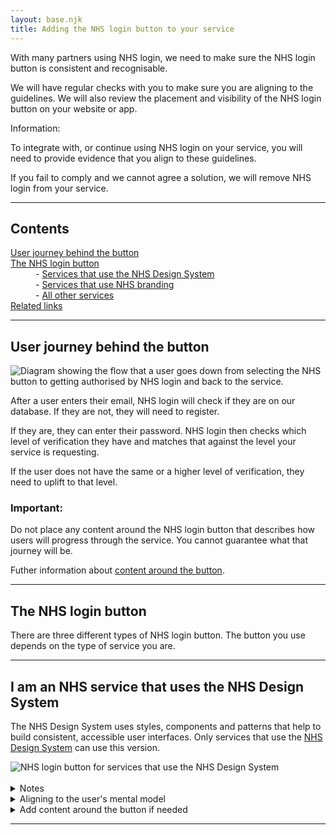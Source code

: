 ```yaml
---
layout: base.njk
title: Adding the NHS login button to your service
---
```


<p>With many partners using NHS login, we need to make sure the NHS login button is consistent and recognisable.</p>

<p>We will have regular checks with you to make sure you are aligning to the guidelines. We will also review the placement and visibility of the NHS login button on your website or app.</p>

<div class="nhsuk-inset-text">
  <span class="nhsuk-u-visually-hidden">Information: </span>
  <p>To integrate with, or continue using NHS login on your service, you will need to provide evidence that you align to these guidelines.</p>
  <p>If you fail to comply and we cannot agree a solution, we will remove NHS login from your service.</p>
</div>


 
---

<h2>Contents</h2>
<dl>
<dt><a href="/nhslogin/guidance#journey">User journey behind the button</a></dt>
<dt><a href="/nhslogin/guidance#NHS-login-buttons">The NHS login button</a></dt>
<dd>- <a href="/nhslogin/guidance#NHS-DS">Services that use the NHS Design System</a></dd>
<dd>- <a href="/nhslogin/guidance#NHS">Services that use NHS branding</a></dd>
<dd>- <a href="/nhslogin/guidance#other">All other services</a></dd>
<dt><a href="/nhslogin/guidance#related-links">Related links</a></dt>

<hr>

<h2 id="journey">User journey behind the button</h2>

  <img class="nhsuk-image__img" src="https://github.com/nhsconnect/nhslogin/raw/main/src/images/diagram-behind-button.png" alt="Diagram showing the flow that a user goes down from selecting the NHS button to getting authorised by NHS login and back to the service.">
<!--   <figcaption class="nhsuk-image__caption">
    It can affect large areas of the body or limbs.
  </figcaption> -->
<br>
<p>After a user enters their email, NHS login will check if they are on our database. If they are not, they will need to register.</p>

<p>If they are, they can enter their password. NHS login then checks which level of verification they have and matches that against the level your service is requesting.</p>

<p>If the user does not have the same or a higher level of verification, they need to uplift to that level.</p>


<div class="nhsuk-warning-callout">
  <h3 class="nhsuk-warning-callout__label">
    Important<span class="nhsuk-u-visually-hidden">:</span>
  </h3>
  <p>Do not place any content around the NHS login button that describes how users will progress through the service. You cannot guarantee what that journey will be.</p>
  <p>Futher information about <a href="/nhslogin/guidance#content-around-button">content around the button</a>.</p>
</div>


---

<h2 id="NHS-login-buttons">The NHS login button</h2>

<p>There are three different types of NHS login button. The button you use depends on the type of service you are.</p>

---

  <div class="nhsuk-grid-row">
  <div class="nhsuk-grid-column-one-half">
  <h2 id="button-placement">I am an NHS service that uses the NHS Design System</h2>
  <p>The NHS Design System uses styles, components and patterns that help to build consistent, accessible user interfaces. Only services that use the <a href="https://service-manual.nhs.uk/design-system">NHS Design System</a> can use this version.</p>
  </div>
  <div class="nhsuk-grid-column-one-half">
  <img class="nhsuk-image__img" src="https://github.com/nhsconnect/nhslogin/raw/main/src/images/Guidance-example-button-NHSDS.png" alt="NHS login button for services that use the NHS Design System">
  </div>
  </div>

  <br>

<details class="nhsuk-details nhsuk-expander">
  <summary class="nhsuk-details__summary">
    <span class="nhsuk-details__summary-text">
      Notes
    </span>
  </summary>
  <div class="nhsuk-details__text">
   <ul class="nhsuk-inside-box-text" style="max-width:none;">
<li>This version of the NHS login button has minimal use of the term "NHS login". Instead, we would suggest using 'Continue' as the call to action.</li>
  <li>To align with the <a href="https://www.england.nhs.uk/nhsidentity/identity-guidelines/">NHS Identity Guidelines</a>, there should only be one NHS logo on a screen at once. Do not repeat the logo on the NHS login button.</li>
  <li>To keep the NHS login brand clear, the button should be <a href="https://digital.nhs.uk/about-nhs-digital/corporate-information-and-documents/nhs-digital-style-guidelines/how-we-look/colour-palette">NHS bright blue</a>.</li>
  <li>When the NHS login button is on a background that is darker than 50% grey, you should use the light version of the button for legibility. Do not change the colour of the button to anything other than the original and light version.</li>
  <li>We are working with the NHS Design System to create a button that can be a reusable component within the Design System.</li>
  </ul>
</details>

<details class="nhsuk-details nhsuk-expander">
  <summary class="nhsuk-details__summary">
    <span class="nhsuk-details__summary-text">
      Aligning to the user's mental model
    </span>
  </summary>
  <div class="nhsuk-details__text nhsuk-grid-row">
  <div class="nhsuk-grid-column-one-half">
   <ul class="nhsuk-inside-box-text" style="max-width:none;">
NHS login has over 40million users and so it is very likely that your users will already have an NHS login account. The easiest route for the user to sign up or log in to your service would be to use their NHS login details.<br><br>
If you have any other native or third-party log in or register options, the NHS login button must appear as the first option, and always be as clear and visible as other options.<br><br>
Ideally you should use linked text but if a button is necessary, the secondary button must be used.<br><br>
If you have a <b>clear user need</b> why this isn't possible, you will need to provide proof of this. We will then review and decide if we can support this.
  </ul>
  </div>
  <div class="nhsuk-grid-column-one-half">
    <img class="nhsuk-image__img" src="https://github.com/nhsconnect/nhslogin/raw/main/src/images/Guidance-example-options-NHSDS.png" alt="Example of NHS login button alongside other log in or register options">
</div>
</details>

<details class="nhsuk-details nhsuk-expander">
  <summary class="nhsuk-details__summary">
    <span class="nhsuk-details__summary-text">
      Add content around the button if needed
    </span>
  </summary>
  <div class="nhsuk-details__text">
   <ul class="nhsuk-inside-box-text" style="max-width:none;">
Sometimes it may be necessary to add content around the NHS login button to reassure a user what happens when they select it.<br><br>
Suggested content:
<div class="nhsuk-inset-text">
  <span class="nhsuk-u-visually-hidden">Suggested content: </span>
NHS login allows you to access your health and care websites and apps with one set of login details.<br><br>
We will check if you have an NHS login. If not, you can set one up.
</div>
  </ul>
</details>

---


<!-- 
<div id="NHS-DS">
<details class="nhsuk-details nhsuk-expander">
  <summary class="nhsuk-details__summary">
    <span class="nhsuk-details__summary-text">
      I am an NHS service that uses the NHS Design System
    </span>
  </summary>
  <div class="nhsuk-details__text">
  <div class="nhsuk-grid-column-three-quarters">
      <p>The NHS Design System uses styles, components and patterns that help to build consisten, accessible user interfaces. Only services that use the <a href="https://service-manual.nhs.uk/design-system">NHS Design System</a> can use this version.</p>
      </div>
          <div class="nhsuk-grid-column-one-quarter">
      <img class="nhsuk-image__img" src="https://github.com/nhsconnect/nhslogin/raw/main/src/images/Guidance-example-button-NHS.png" alt="NHS login button for services that use the NHS Design System">
  </div>
  <div class="nhsuk-grid-row">
    <div class="nhsuk-grid-column-full nhsuk-inside-box-text">
      <hr class="divider-thick">
        <ul class="nhsuk-inside-box-text" style="max-width:none;">
        <li>This version of the NHS login button has minimal use of the term "NHS login". Instead, we would suggest using 'Continue' as the call to action.</li>
        <li>To align with the <a href="https://www.england.nhs.uk/nhsidentity/identity-guidelines/">NHS Identity Guidelines</a>, there should only be one NHS logo on a screen at once. Do not repeat the logo on the NHS login button.</li>
        <li>To keep the NHS login brand clear, the button should be <a href="https://digital.nhs.uk/about-nhs-digital/corporate-information-and-documents/nhs-digital-style-guidelines/how-we-look/colour-palette">NHS bright blue</a>.</li>
        <li>When the NHS login button is on a background that is darker than 50% grey, you should use the light version of the button for legibility. Do not change the colour of the button to anything other than the original and light version.</li>
        <li>We are working with the NHS Design System to create a button that can be a reusable component within the Design System.</li>
        </ul>
      <hr class="divider-thick">
      <details class="nhsuk-details">
        <summary class="nhsuk-details__summary">
          <span class="nhsuk-details__summary-text-small">View JavaScript for this button</span>
        </summary>
        <div class="nhsuk-details__text">
          <pre style="
            background-color: white;
            padding: 30px;
            overflow:auto;
            font-size:12px
            ">
            <code>
  .nhslogin-button {
  background-color: darken($color_nhsuk-blue, 1%);
  box-shadow: 0 $button-shadow-size 0 darken($color_nhsuk-blue, 20%); // s0
  &:hover {
  background-color: darken($color_nhsuk-blue, 12%);
  cursor: default;
  }
  &:focus {
  outline: none;
  background-color: darken($color_nhsuk-blue, 12%);
  }
  &:active {
  box-shadow: 0 $button-shadow-size 0 darken($color_nhsuk-blue, 12%); // s0
  top: 0;
  }
  }   
            </code>
          </pre>
        </div>
      </details>
      <a href="#download">Download the NHS login button package for services that use the NHS Design System</a>.<br><br>
      </div>
  </div>
  </div>
</details>
</div>

<div id="NHS">
<details class="nhsuk-details nhsuk-expander">
  <summary class="nhsuk-details__summary">
    <span class="nhsuk-details__summary-text">
      I am a service that uses the NHS logo
    </span>
  </summary>
    <div class="nhsuk-details__text">
        <div class="nhsuk-grid-column-two-thirds">
        <p>Use this version if you have the NHS logo <b>on the same screen</b> as the NHS login button. If it is not on the same screen you will need to use <a href="/nhslogin/guidance#others">the version for services that do not use NHS logo</a>.</p>
        <p>Examples of services of this would be</p>
        <ul>
        <li>Hey Pharmacist</li>
        </ul>
      </div>
      <div class="nhsuk-grid-column-one-third">
      <img class="nhsuk-image__img" src="https://github.com/nhsconnect/nhslogin/raw/main/src/images/Guidance-example-button-other.png" alt="NHS login button for services that use NHS branding">
      </div>
      <div class="nhsuk-grid-row">
        <div class="nhsuk-grid-column-full nhsuk-inside-box-text">
          <hr class="divider-thick">
            <ul class="nhsuk-inside-box-text" style="max-width:none;">
            <li>To align with the <a href="https://www.england.nhs.uk/nhsidentity/identity-guidelines/">NHS Identity Guidelines</a>, there should only be one NHS logo on a screen at once. Do not repeat the logo on the NHS login button.</li>
            <li>The call to action on this button should always be Continue to NHS login.</li>
            <li>To keep the NHS login brand clear, the button should be <a href="https://digital.nhs.uk/about-nhs-digital/corporate-information-and-documents/nhs-digital-style-guidelines/how-we-look/colour-palette">NHS bright blue</a>.</li>
            <li>When the NHS login button is on a background that is darker than 50% grey, you should use the light version of the button for legibility. Do not change the colour of the button to anything other than the original and light version.</li>
          <hr class="divider-thick">
            <details class="nhsuk-details">
              <summary class="nhsuk-details__summary">
                <span class="nhsuk-details__summary-text-small">View JavaScript for this button</span>
              </summary>
              <div class="nhsuk-details__text">
                <pre style="
                      background-color: white;
                      padding: 30px;
                      overflow:auto;
                      font-size:12px
                      ">
                  <code>
.nhslogin-button {
  background-color: darken($color_nhsuk-blue, 1%);
  box-shadow: 0 $button-shadow-size 0 darken($color_nhsuk-blue, 20%); // s0
  &:hover {
    background-color: darken($color_nhsuk-blue, 12%);
    cursor: default;
  }
  &:focus {
    outline: none;
    background-color: darken($color_nhsuk-blue, 12%);
  }
  &:active {
    box-shadow: 0 $button-shadow-size 0 darken($color_nhsuk-blue, 12%); // s0
    top: 0;
  }
}   
                  </code>
                </pre>
              </div>
            </details>
            <a href="#download">Download the NHS login button package for services that use NHS branding</a>.<br><br>
        </div>
      </div>
  </div>
</details>
</div>

<div id="other">
<details class="nhsuk-details nhsuk-expander">
  <summary class="nhsuk-details__summary">
    <span class="nhsuk-details__summary-text">
      I am a service that does not use the NHS logo
    </span>
  </summary>
  <div class="nhsuk-details__text">
    <div class="nhsuk-grid-column-one-half" id="others">
      <p>Use this version if you do not have NHS branding <b>on the same screen</b> as the NHS login button and you don't use the NHS Design System. This applies even if your service is part of the NHS.</p>
      </div>
      <div class="nhsuk-grid-column-one-half">
      <img class="nhsuk-image__img" src="https://github.com/nhsconnect/nhslogin/raw/main/src/images/Continue-to-NHS-login_standard.png" alt="NHS login button for services that do not use the NHS Design System or have NHS branding">
            <p>Update example to be button inside phone</p>
    </div>
        <div class="nhsuk-grid-row">
          <div class="nhsuk-grid-column-full nhsuk-inside-box-text">
            <hr class="divider-thick">
              <ul class="nhsuk-inside-box-text" style="max-width:none;">
                <li>To keep the NHS login brand recognisable to users, this button should have the NHS logo and use the call to acton "Continue to NHS login".</li>
                <li>To keep the NHS login brand clear, the button should be <a href="https://digital.nhs.uk/about-nhs-digital/corporate-information-and-documents/nhs-digital-style-guidelines/how-we-look/colour-palette">NHS bright blue</a>.</li>
                <li>When the NHS login button is on a background that is darker than 50% grey, you should use the light version of the button for legibility. Do not change the colour of the button to anything other than the original and light version.</li>
                <li>If you'd like to align the button to your service's own design system, you will need to provide proof of your design system. Bear in mind the difference between a design system and branding. We will then review this and decide if we can allow any of your requested changes to the NHS login button. You should not change anything on the button without our approval.</li>
                </ul>
                            <hr class="divider-thick">
                <details class="nhsuk-details">
                  <summary class="nhsuk-details__summary">
                    <span class="nhsuk-details__summary-text-small">View JavaScript for this button</span>
                  </summary>
                  <div class="nhsuk-details__text">
                    <pre style="
                      background-color: white;
                      padding: 30px;
                      overflow:auto;
                      font-size:12px
                      ">
                      <code>
.nhslogin-button {
  background-color: darken($color_nhsuk-blue, 1%);
  box-shadow: 0 $button-shadow-size 0 darken($color_nhsuk-blue, 20%); // s0
  &:hover {
    background-color: darken($color_nhsuk-blue, 12%);
    cursor: default;
  }
  &:focus {
    outline: none;
    background-color: darken($color_nhsuk-blue, 12%);
  }
  &:active {
    box-shadow: 0 $button-shadow-size 0 darken($color_nhsuk-blue, 12%); // s0
    top: 0;
  }
}   
                      </code>
                    </pre>
                  </div>
                </details>
                <a href="#download">Download the NHS login button package for all other services</a>.<br><br>
        </div>
        </div>
  </div>
</details>
</div>


---

<h2 id="button-placement">How to place the button on your service</h2>


<div class="nhsuk-grid-row">
<div class="nhsuk-grid-column-one-half">
<h3 id="forms">Avoid placing the button on the same screen as any other forms</h3>
The button directs users to the NHS login service that allows users to log in or register. Putting the NHS login button alongside any other entry fields confuses the users, and makes it not clear what their call to action is.<br><br>
<b>If there is a user need</b> to have a form on the same screen as the button, you should place NHS login at the top. You should then create a clear distinction between the NHS login button and your form.
</div>

<div class="nhsuk-grid-column-one-half">
    <img class="nhsuk-image__img" src="https://github.com/nhsconnect/nhslogin/raw/main/src/images/Guidance-example-forms.png" alt="Example showing forms on the same screen as NHS login button ">
</div>
</div>

<hr>

<div class="nhsuk-grid-row">
<div class="nhsuk-grid-column-one-half">
<h3 id="content">Add content around the button if needed</h3>
Sometimes it may be necessary to add content around the NHS login button to reassure a user what happens when they select it.<br><br>

<b>Suggested content:</b>

<div class="nhsuk-inset-text">
  <span class="nhsuk-u-visually-hidden">Suggested content: </span>
NHS login allows you to access your health and care websites and apps with one set of login details.<br><br>
We will check if you have an NHS login. If not, you can set one up.
</div>
</div>


<div class="nhsuk-grid-column-one-half">
    <img class="nhsuk-image__img" src="https://github.com/nhsconnect/nhslogin/raw/main/src/images/Guidance-example-content.png" alt="Example of content around the NHS login button">
</div>
</div>

<hr>

<div class="nhsuk-grid-row">
<div class="nhsuk-grid-column-one-half">
<h3 id="resize">Resizing the button</h3>
You can scale the button as needed for different devices and screen sizes, but you must keep the aspect ratio the same so that the NHS logo is not stretched. When scaling the button, you must ensure that the writing is still clear and readable.<br><br>
The padding around the NHS login button should always be equal to at least half of its height.<br><br>
If the width of the button needs to change:
<ul>
<li>there should always be 16dp between the logo and the text</li>
<li>the padding to the left and right of the button content should be atleast 16dp, and equal on both sides</li>
<li>the padding above and below the button content should always be 14dp</li>
<li>the shadow below the button should always be 14dp</li>
</ul>
<br><br>

</div>

<div class="nhsuk-grid-column-one-half">
    <img class="nhsuk-image__img" src="https://github.com/nhsconnect/nhslogin/raw/files-into-markdown/src/images/example_size.svg" alt="Example of content around the NHS login button">
</div>
</div>

<hr>

<div class="nhsuk-grid-row">
<div class="nhsuk-grid-column-one-half">
<h3 id="padding">
</div>
    <img class="nhsuk-image__img" src="https://github.com/nhsconnect/nhslogin/raw/files-into-markdown/src/images/example_padding.svg" alt="Example of content around the NHS login button">
</div>


---

<h2 id="related-links">Related links</h2>

For detailed technical guidance on who can use NHS and NHS Digital identities and how and where to apply them, visit: 

[NHS Identity Guidelines](https://www.england.nhs.uk/nhsidentity/identity-guidelines/ "NHS Identity Guidelines")

[NHS Digital Style Guidelines](https://digital.nhs.uk/about-nhs-digital/corporate-information-and-documents/nhs-digital-style-guidelines "NHS Digital Style Guidelines")


